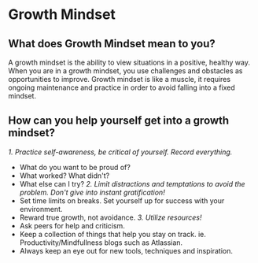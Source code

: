 # Growth Mindset

## What does Growth Mindset mean to you? 
A growth mindset is the ability to view situations in a positive, healthy way. When you are in a growth mindset, you use challenges and obstacles as opportunities to improve. 
Growth mindset is like a muscle, it requires ongoing maintenance and practice in order to avoid falling into a fixed mindset. 

## How can you help yourself get into a growth mindset? 
*1. Practice self-awareness, be critical of yourself. Record everything.*
  - What do you want to be proud of?  
  - What worked? What didn't?
  - What else can I try? 
*2. Limit distractions and temptations to avoid the problem. Don't give into instant gratification!*
  - Set time limits on breaks. Set yourself up for success with your environment. 
  - Reward true growth, not avoidance. 
*3. Utilize resources!* 
  - Ask peers for help and criticism. 
  - Keep a collection of things that help you stay on track. ie. Productivity/Mindfullness blogs such as Atlassian.  
  - Always keep an eye out for new tools, techniques and inspiration.  
